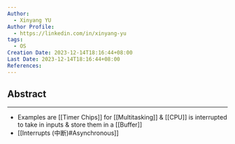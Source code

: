 ```yaml
---
Author:
  - Xinyang YU
Author Profile:
  - https://linkedin.com/in/xinyang-yu
tags:
  - OS
Creation Date: 2023-12-14T18:16:44+08:00
Last Date: 2023-12-14T18:16:44+08:00
References:
---
```

## Abstract
---
- Examples are [[Timer Chips]] for [[Multitasking]] & [[CPU]] is interrupted to take in inputs & store them in a [[Buffer]]
- [[Interrupts (中断)#Asynchronous]]